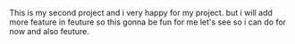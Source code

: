 This is my second project and i very happy for my project. but i will add more feature in feuture so this gonna be fun for me let's see so i can do for now and also feuture.
